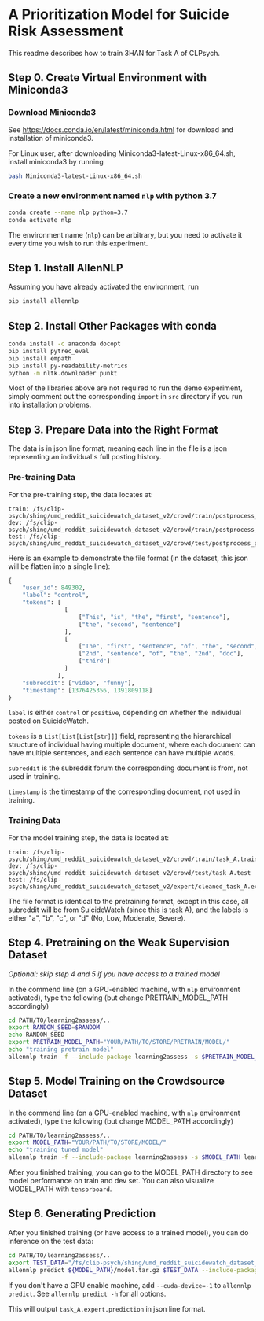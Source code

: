 # A Prioritization Model for Suicide Risk Assessment

This readme describes how to train 3HAN for Task A of CLPsych.

## Step 0. Create Virtual Environment with Miniconda3

### Download Miniconda3

See https://docs.conda.io/en/latest/miniconda.html for download and installation of miniconda3.

For Linux user, after downloading Miniconda3-latest-Linux-x86_64.sh, install miniconda3 by running

```sh
bash Miniconda3-latest-Linux-x86_64.sh
```

### Create a new environment named `nlp` with python 3.7

```sh
conda create --name nlp python=3.7
conda activate nlp
```

The environment name (`nlp`) can be arbitrary, but you need to activate it every time you wish to run this experiment.

## Step 1. Install AllenNLP

Assuming you have already activated the environment, run

```sh
pip install allennlp
```

## Step 2. Install Other Packages with conda

```sh
conda install -c anaconda docopt
pip install pytrec_eval
pip install empath
pip install py-readability-metrics
python -m nltk.downloader punkt
```

Most of the libraries above are not required to run the demo experiment, simply comment out the corresponding `import` in `src` directory if you run into installation problems.

## Step 3. Prepare Data into the Right Format

The data is in json line format, meaning each line in the file is a json representing an individual's full posting history.

### Pre-training Data

For the pre-training step, the data locates at:

```
train: /fs/clip-psych/shing/umd_reddit_suicidewatch_dataset_v2/crowd/train/postprocess_posts_full_train.jsonl
dev: /fs/clip-psych/shing/umd_reddit_suicidewatch_dataset_v2/crowd/train/postprocess_posts_full_dev.jsonl
test: /fs/clip-psych/shing/umd_reddit_suicidewatch_dataset_v2/crowd/test/postprocess_posts_test_full.jsonl
```

Here is an example to demonstrate the file format (in the dataset, this json will be flatten into a single line):

```python
{
    "user_id": 849302,
    "label": "control",
    "tokens": [
                [
                    ["This", "is", "the", "first", "sentence"],
                    ["the", "second", "sentence"]
                ],
                [
                    ["The", "first", "sentence", "of", "the", "second", "document"],
                    ["2nd", "sentence", "of", "the", "2nd", "doc"],
                    ["third"]
                ]
              ],
    "subreddit": ["video", "funny"],
    "timestamp": [1376425356, 1391809118]
}
```

`label` is either `control` or `positive`, depending on whether the individual posted on SuicideWatch.

`tokens` is a `List[List[List[str]]]` field, representing the hierarchical structure of individual having multiple document, where each document can have multiple sentences, and each sentence can have multiple words.

`subreddit` is the subreddit forum the corresponding document is from, not used in training.

`timestamp` is the timestamp of the corresponding document, not used in training.

### Training Data

For the model training step, the data is located at:

```
train: /fs/clip-psych/shing/umd_reddit_suicidewatch_dataset_v2/crowd/train/task_A.train
dev: /fs/clip-psych/shing/umd_reddit_suicidewatch_dataset_v2/crowd/test/task_A.test
test: /fs/clip-psych/shing/umd_reddit_suicidewatch_dataset_v2/expert/cleaned_task_A.expert
```

The file format is identical to the pretraining format, except in this case, all subreddit will be from SuicideWatch (since this is task A), and the labels is either "a", "b", "c", or "d" (No, Low, Moderate, Severe).

## Step 4. Pretraining on the Weak Supervision Dataset

*Optional: skip step 4 and 5 if you have access to a trained model*

In the commend line (on a GPU-enabled machine, with `nlp` environment activated), type the following (but change PRETRAIN_MODEL_PATH accordingly)

```sh
cd PATH/TO/learning2assess/..
export RANDOM_SEED=$RANDOM
echo RANDOM_SEED
export PRETRAIN_MODEL_PATH="YOUR/PATH/TO/STORE/PRETRAIN/MODEL/"
echo "training pretrain model"
allennlp train -f --include-package learning2assess -s $PRETRAIN_MODEL_PATH learning2assess/configs/pretrain_clpsych_ensemble.json
```

## Step 5. Model Training on the Crowdsource Dataset

In the commend line (on a GPU-enabled machine, with `nlp` environment activated), type the following (but change MODEL_PATH accordingly)

```sh
cd PATH/TO/learning2assess/..
export MODEL_PATH="YOUR/PATH/TO/STORE/MODEL/"
echo "training tuned model"
allennlp train -f --include-package learning2assess -s $MODEL_PATH learning2assess/configs/tune_A_clpsych_ensemble.json
```

After you finished training, you can go to the MODEL_PATH directory to see model performance on train and dev set. You can also visualize MODEL_PATH with `tensorboard`.

## Step 6. Generating Prediction

After you finished training (or have access to a trained model), you can do inference on the test data:

```sh
cd PATH/TO/learning2assess/..
export TEST_DATA="/fs/clip-psych/shing/umd_reddit_suicidewatch_dataset_v2/expert/cleaned_task_A.expert"
allennlp predict ${MODEL_PATH}/model.tar.gz $TEST_DATA --include-package learning2assess --predictor han_clpsych_predictor --output-file task_A.expert.prediction
```

If you don't have a GPU enable machine, add `--cuda-device=-1` to `allennlp predict`. See `allennlp predict -h` for all options.

This will output `task_A.expert.prediction` in json line format.